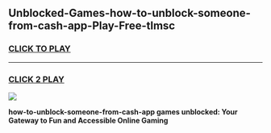 
## Unblocked-Games-how-to-unblock-someone-from-cash-app-Play-Free-tlmsc
<h3>
<a href="https://premium76.site?title=how-to-unblock-someone-from-cash-app&ref=10A">CLICK TO PLAY</a></h3>
<hr>

<h3>
<a href="https://premium76.site?title=how-to-unblock-someone-from-cash-app&ref=10A">CLICK 2 PLAY</a>
  
</h3>

<a href="https://premium76.site?title=how-to-unblock-someone-from-cash-app&ref=10A"><img src="https://clearcache.store/games.png"></a>


**how-to-unblock-someone-from-cash-app games unblocked: Your Gateway to Fun and Accessible Online Gaming**
